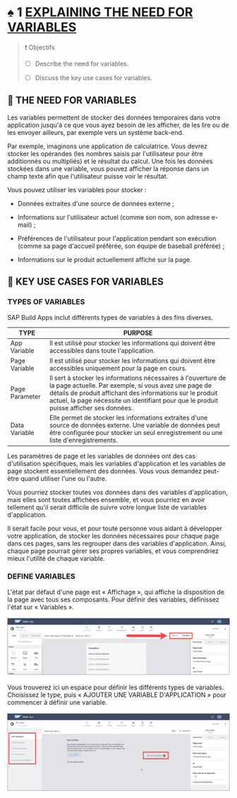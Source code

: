 # ♠ 1 [EXPLAINING THE NEED FOR VARIABLES](https://learning.sap.com/learning-journeys/develop-apps-with-sap-build-apps-using-drag-and-drop-simplicity/explaining-the-need-for-variables_b502de2d-7db7-4ee2-8ee1-d282aa7a7c63)

> :exclamation: Objectifs
>
> - [ ] Describe the need for variables.
>
> - [ ] Discuss the key use cases for variables.

## :closed_book: THE NEED FOR VARIABLES

Les variables permettent de stocker des données temporaires dans votre application jusqu'à ce que vous ayez besoin de les afficher, de les lire ou de les envoyer ailleurs, par exemple vers un système back-end.

Par exemple, imaginons une application de calculatrice. Vous devrez stocker les opérandes (les nombres saisis par l'utilisateur pour être additionnés ou multipliés) et le résultat du calcul. Une fois les données stockées dans une variable, vous pouvez afficher la réponse dans un champ texte afin que l'utilisateur puisse voir le résultat.

Vous pouvez utiliser les variables pour stocker :

- Données extraites d'une source de données externe ;

- Informations sur l'utilisateur actuel (comme son nom, son adresse e-mail) ;

- Préférences de l'utilisateur pour l'application pendant son exécution (comme sa page d'accueil préférée, son équipe de baseball préférée) ;

- Informations sur le produit actuellement affiché sur la page.

## :closed_book: KEY USE CASES FOR VARIABLES

### TYPES OF VARIABLES

SAP Build Apps inclut différents types de variables à des fins diverses.

| **TYPE**       | **PURPOSE**                                                                                                                                                                                                                                                                    |
| -------------- | ------------------------------------------------------------------------------------------------------------------------------------------------------------------------------------------------------------------------------------------------------------------------------ |
| App Variable   | Il est utilisé pour stocker les informations qui doivent être accessibles dans toute l'application.                                                                                                                                                                            |
| Page Variable  | Il est utilisé pour stocker les informations qui doivent être accessibles uniquement pour la page en cours.                                                                                                                                                                    |
| Page Parameter | Il sert à stocker les informations nécessaires à l'ouverture de la page actuelle. Par exemple, si vous avez une page de détails de produit affichant des informations sur le produit actuel, la page nécessite un identifiant pour que le produit puisse afficher ses données. |
| Data Variable  | Elle permet de stocker les informations extraites d'une source de données externe. Une variable de données peut être configurée pour stocker un seul enregistrement ou une liste d'enregistrements.                                                                            |

Les paramètres de page et les variables de données ont des cas d'utilisation spécifiques, mais les variables d'application et les variables de page stockent essentiellement des données. Vous vous demandez peut-être quand utiliser l'une ou l'autre.

Vous pourriez stocker toutes vos données dans des variables d'application, mais elles sont toutes affichées ensemble, et vous pourriez en avoir tellement qu'il serait difficile de suivre votre longue liste de variables d'application.

Il serait facile pour vous, et pour toute personne vous aidant à développer votre application, de stocker les données nécessaires pour chaque page dans ces pages, sans les regrouper dans des variables d'application. Ainsi, chaque page pourrait gérer ses propres variables, et vous comprendriez mieux l'utilité de chaque variable.

### DEFINE VARIABLES

L'état par défaut d'une page est « Affichage », qui affiche la disposition de la page avec tous ses composants. Pour définir des variables, définissez l'état sur « Variables ».

![](./RESSOURCES/APP400_01_U3L1_01_scr.png)

Vous trouverez ici un espace pour définir les différents types de variables. Choisissez le type, puis « AJOUTER UNE VARIABLE D'APPLICATION » pour commencer à définir une variable.

![](./RESSOURCES/APP400_01_U3L1_02_scr.png)
